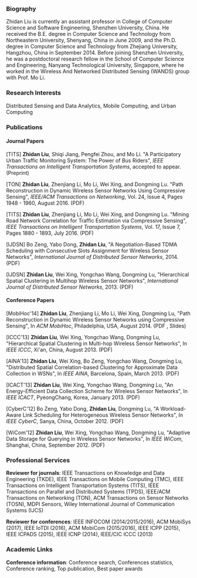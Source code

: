 
### Biography

Zhidan Liu is currently an assistant professor in College of Computer Science and Software Engineering, Shenzhen University, China. He received the B.E. degree in Computer Science and Technology from Northeastern University, Shenyang, China in June 2009, and the Ph.D. degree in Computer Science and Technology from Zhejiang University, Hangzhou, China in September 2014. Before joining Shenzhen University, he was a postdoctoral research fellow in the School of Computer Science and Engineering, Nanyang Technological University, Singapore, where he worked in the Wireless And Networked Distributed Sensing (WANDS) group with Prof. Mo Li. 

### Research Interests

Distributed Sensing and Data Analytics, Mobile Computing, and Urban Computing

### Publications

#### Journal Papers

[TITS] **Zhidan Liu**, Shiqi Jiang, Pengfei Zhou, and Mo Li. "A Participatory Urban Traffic Monitoring System: The Power of Bus Riders", *IEEE Transactions on Intelligent Transportation Systems*, accepted to appear. (Preprint)

[TON] **Zhidan Liu**, Zhenjiang Li, Mo Li, Wei Xing, and Dongming Lu. "Path Reconstruction in Dynamic Wireless Sensor Networks Using Compressive Sensing", *IEEE/ACM Transactions on Networking*, Vol. 24, Issue 4, Pages 1948 - 1960, August 2016. (PDF)

[TITS] **Zhidan Liu**, Zhenjiang Li, Mo Li, Wei Xing, and Dongming Lu. "Mining Road Network Correlation for Traffic Estimation via Compressive Sensing", *IEEE Transactions on Intelligent Transportation Systems*, Vol. 17, Issue 7, Pages 1880 - 1893, July 2016. (PDF)

[IJDSN] Bo Zeng, Yabo Dong, **Zhidan Liu**, "A Negotiation-Based TDMA Scheduling with Consecutive Slots Assignment for Wireless Sensor Networks", *International Journal of Distributed Sensor Networks*, 2014. (PDF)

[IJDSN] **Zhidan Liu**, Wei Xing, Yongchao Wang, Dongming Lu, "Hierarchical Spatial Clustering in Multihop Wireless Sensor Networks", *International Journal of Distributed Sensor Networks*, 2013. (PDF)

#### Conference Papers

[MobiHoc'14] **Zhidan Liu**, Zhenjiang Li, Mo Li, Wei Xing, Dongming Lu, "Path Reconstruction in Dynamic Wireless Sensor Networks using Compressive Sensing", In *ACM MobiHoc*, Philadelphia, USA, August 2014. (PDF , Slides)

[ICCC'13] **Zhidan Liu**, Wei Xing, Yongchao Wang, Dongming Lu, "Hierarchical Spatial Clustering in Multi-hop Wireless Sensor Networks", In *IEEE ICCC*, Xi'an, China, August 2013. (PDF)

[AINA'13] **Zhidan Liu**, Wei Xing, Bo Zeng, Yongchao Wang, Dongming Lu, "Distributed Spatial Correlation-based Clustering for Approximate Data Collection in WSNs", In *IEEE AINA*, Barcelona, Spain, March 2013. (PDF)

[ICACT'13] **Zhidan Liu**, Wei Xing, Yongchao Wang, Dongming Lu, "An Energy-Efficient Data Collection Scheme for Wireless Sensor Networks", In *IEEE ICACT*, PyeongChang, Korea, January 2013. (PDF)

[CyberC'12] Bo Zeng, Yabo Dong, **Zhidan Liu**, Dongming Lu, "A Workload-Aware Link Scheduling for Heterogeneous Wireless Sensor Networks", In *IEEE CyberC*, Sanya, China, October 2012. (PDF)

[WiCom'12] **Zhidan Liu**, Wei Xing, Yongchao Wang, Dongming Lu, "Adaptive Data Storage for Querying in Wireless Sensor Networks", In *IEEE WiCom*, Shanghai, China, September 2012. (PDF)

### Professional Services

**Reviewer for journals**: IEEE Transactions on Knowledge and Data Engineering (TKDE), IEEE Transactions on Mobile Computing (TMC), IEEE Transactions on Intelligent Transportation Systems (TITS), IEEE Transactions on Parallel and Distributed Systems (TPDS), IEEE/ACM Transactions on Networking (TON), ACM Transactions on Sensor Networks (TOSN), MDPI Sensors, Wiley International Journal of Communication Systems (IJCS)

**Reviewer for conferences**: IEEE INFOCOM (2014/2015/2016), ACM MobiSys (2017), IEEE IoTDI (2016), ACM MobiCom (2015/2016), IEEE ICPP (2015), IEEE ICPADS (2015), IEEE ICNP (2014), IEEE/CIC ICCC (2013)

### Academic Links

**Conference information**: Conference search, Conferences statistics, Conference ranking, Top publication, Best paper awards

